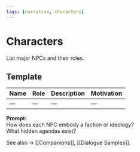 ```yaml
---
tags: [narrative, characters]
---
```


# Characters

List major NPCs and their roles.

## Template
| Name | Role | Description | Motivation |
|-------|------|-------------|-------------|
| — | — | — | — |

**Prompt:**  
How does each NPC embody a faction or ideology?  
What hidden agendas exist?

See also → [[Companions]], [[Dialogue Samples]].

